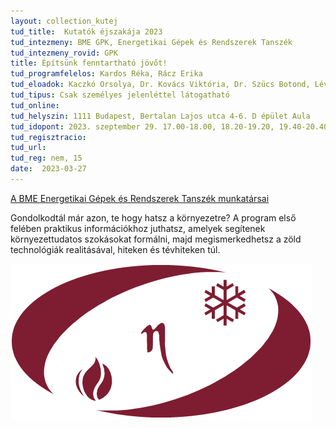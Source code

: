 ```yaml
---
layout: collection_kutej
tud_title:  Kutatók éjszakája 2023
tud_intezmeny: BME GPK, Energetikai Gépek és Rendszerek Tanszék
tud_intezmeny_rovid: GPK
title: Építsünk fenntartható jövőt!
tud_programfelelos: Kardos Réka, Rácz Erika
tud_eloadok: Kaczkó Orsolya, Dr. Kovács Viktória, Dr. Szücs Botond, Lévai Emese
tud_tipus: Csak személyes jelenléttel látogatható
tud_online: 
tud_helyszin: 1111 Budapest, Bertalan Lajos utca 4-6. D épület Aula
tud_idopont: 2023. szeptember 29. 17.00-18.00, 18.20-19.20, 19.40-20.40, 21.00-22.00
tud_regisztracio: 
tud_url: 
tud_reg: nem, 15
date:  2023-03-27
---
```


[A BME Energetikai Gépek és Rendszerek Tanszék munkatársai](http://www.energia.bme.hu/munkatarsak/)

Gondolkodtál már azon, te hogy hatsz a környezetre? A program első felében praktikus információkhoz juthatsz, amelyek segítenek környezettudatos szokásokat formálni, majd megismerkedhetsz a zöld technológiák realitásával, hiteken és tévhiteken túl.


![Építsünk fenntartható jövőt!](images/energetika-bme.jpg)
